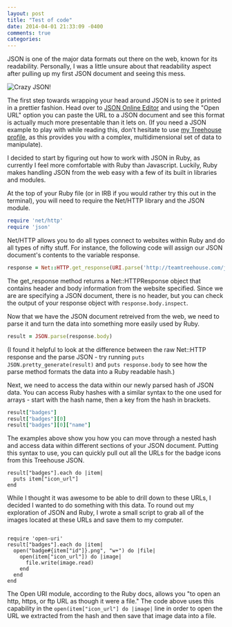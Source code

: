 ```yaml
---
layout: post
title: "Test of code"
date: 2014-04-01 21:33:09 -0400
comments: true
categories: 
---
```

JSON is one of the major data formats out there on the web, known for its readability. Personally, I was a little unsure about that readability aspect after pulling up my first JSON document and seeing this mess.

![Crazy JSON!](http://gdurl.com/PP1x) 
 
The first step towards wrapping your head around JSON is to see it printed in a prettier fashion. Head over to [JSON Online Editor](http://www.jsoneditoronline.org) and using the "Open URL" option you can paste the URL to a JSON document and see this format is actually much more presentable than it lets on. (If you need a JSON example to play with while reading this, don't hesitate to use [my Treehouse profile](http://teamtreehouse.com/johnkeith.json), as this provides you with a complex, multidimensional set of data to manipulate).

I decided to start by figuring out how to work with JSON in Ruby, as currently I feel more comfortable with Ruby than Javascript. Luckily, Ruby makes handling JSON from the web easy with a few of its built in libraries and modules.

At the top of your Ruby file (or in IRB if you would rather try this out in the terminal), you will need to require the Net/HTTP library and the JSON module.

``` ruby
require 'net/http'
require 'json'
```

Net/HTTP allows you to do all types connect to websites within Ruby and do all types of nifty stuff. For instance, the following code will assign our JSON document's contents to the variable response. 

``` ruby
response = Net::HTTP.get_response(URI.parse('http://teamtreehouse.com/johnkeith.json'))
```

The get_response method returns a Net::HTTPResponse object that contains header and body information from the website specified. Since we are are specifying a JSON document, there is no header, but you can check the output of your response object with `response.body.inspect`.

Now that we have the JSON document retreived from the web, we need to parse it and turn the data into something more easily used by Ruby.

``` ruby
result = JSON.parse(response.body)
```

(I found it helpful to look at the difference between the raw Net::HTTP response and the parse JSON - try running `puts JSON.pretty_generate(result)` and `puts response.body` to see how the parse method formats the data into a Ruby readable hash.) 

Next, we need to access the data within our newly parsed hash of JSON data. You can access Ruby hashes with a similar syntax to the one used for arrays - start with the hash name, then a key from the hash in brackets. 

``` ruby
result["badges"]
result["badges"][0]
result["badges"][0]["name"]
```

The examples above show you how you can move through a nested hash and access data within different sections of your JSON document. Putting this syntax to use, you can quickly pull out all the URLs for the badge icons from this Treehouse JSON. 

```
result["badges"].each do |item|
  puts item["icon_url"]
end
```

While I thought it was awesome to be able to drill down to these URLs, I decided I wanted to do something with this data. To round out my exploration of JSON and Ruby, I wrote a small script to grab all of the images located at these URLs and save them to my computer. 

```

require 'open-uri'
result["badges"].each do |item|
  open("badge#{item["id"]}.png", "w+") do |file|
    open(item["icon_url"]) do |image|
      file.write(image.read)
    end
  end
end
```

The Open URI module, according to the Ruby docs, allows you "to open an http, https, or ftp URL as though it were a file." The code above uses this capability in the `open(item["icon_url"] do |image|` line in order to open the URL we extracted from the hash and then save that image data into a file.
